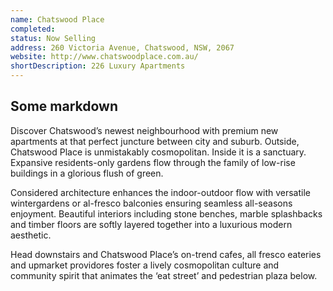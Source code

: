 ```yaml
---
name: Chatswood Place
completed: 
status: Now Selling
address: 260 Victoria Avenue, Chatswood, NSW, 2067
website: http://www.chatswoodplace.com.au/
shortDescription: 226 Luxury Apartments
---
```


## Some markdown

Discover Chatswood’s newest neighbourhood with premium new apartments at that perfect juncture between city and suburb.  Outside, Chatswood Place is unmistakably cosmopolitan.  Inside it is a sanctuary.  Expansive residents-only gardens flow through the family of low-rise buildings in a glorious flush of green.

Considered architecture enhances the indoor-outdoor flow with versatile wintergardens or al-fresco balconies ensuring seamless all-seasons enjoyment.  Beautiful interiors including stone benches, marble splashbacks and timber floors are softly layered together into a luxurious modern aesthetic.

Head downstairs and Chatswood Place’s on-trend cafes, all fresco eateries and upmarket providores foster a lively cosmopolitan culture and community spirit that animates the ‘eat street’ and pedestrian plaza below.
